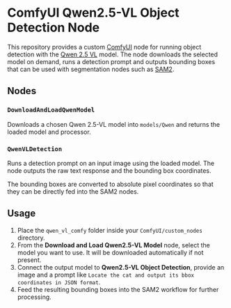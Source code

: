 # ComfyUI Qwen2.5-VL Object Detection Node

This repository provides a custom [ComfyUI](https://github.com/comfyanonymous/ComfyUI) node for running object detection with the [Qwen 2.5 VL](https://github.com/QwenLM/Qwen2.5-VL) model. The node downloads the selected model on demand, runs a detection prompt and outputs bounding boxes that can be used with segmentation nodes such as [SAM2](https://github.com/kijai/ComfyUI-segment-anything-2).

## Nodes

### `DownloadAndLoadQwenModel`
Downloads a chosen Qwen 2.5-VL model into `models/Qwen` and returns the loaded model and processor.

### `QwenVLDetection`
Runs a detection prompt on an input image using the loaded model. The node outputs the raw text response and the bounding box coordinates.

The bounding boxes are converted to absolute pixel coordinates so that they can be directly fed into the SAM2 nodes.

## Usage
1. Place the `qwen_vl_comfy` folder inside your `ComfyUI/custom_nodes` directory.
2. From the **Download and Load Qwen2.5-VL Model** node, select the model you want to use. It will be downloaded automatically if not present.
3. Connect the output model to **Qwen2.5-VL Object Detection**, provide an image and a prompt like `Locate the cat and output its bbox coordinates in JSON format`.
4. Feed the resulting bounding boxes into the SAM2 workflow for further processing.
